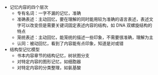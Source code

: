 - 记忆内容的四个层次
	- 专有名词：一字不漏的记忆，准确
	- 准确表述：主动回忆，要在理解的同时能用较为准确的语言表述，表述文字可以改变但是需要关键词固定表述内容的结构，如 DNA 双螺旋结构的特点
	- 笼统表述：主动回忆，能笼统的描述一些印象，不需要很准确，理解为主
	- 认同：被动回忆，看到了内容能有点印象，知道是对或错
- 结构型记忆模型
	- 书本内容章节的结构记忆，树状图分支
	- 对特定内容的图形记忆，如细胞器
	- 对特定内容的分类整理，如氨基酸